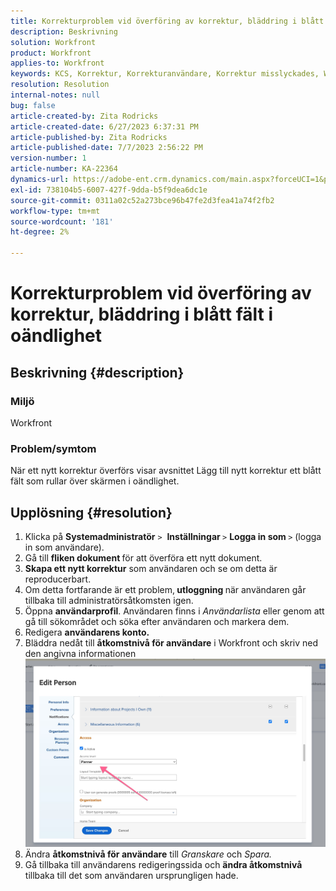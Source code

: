 ```yaml
---
title: Korrekturproblem vid överföring av korrektur, bläddring i blått fält i oändlighet
description: Beskrivning
solution: Workfront
product: Workfront
applies-to: Workfront
keywords: KCS, Korrektur, Korrekturanvändare, Korrektur misslyckades, Workfront
resolution: Resolution
internal-notes: null
bug: false
article-created-by: Zita Rodricks
article-created-date: 6/27/2023 6:37:31 PM
article-published-by: Zita Rodricks
article-published-date: 7/7/2023 2:56:22 PM
version-number: 1
article-number: KA-22364
dynamics-url: https://adobe-ent.crm.dynamics.com/main.aspx?forceUCI=1&pagetype=entityrecord&etn=knowledgearticle&id=7033e4a7-1915-ee11-8f6e-6045bd0061cb
exl-id: 738104b5-6007-427f-9dda-b5f9dea6dc1e
source-git-commit: 0311a02c52a273bce96b47fe2d3fea41a74f2fb2
workflow-type: tm+mt
source-wordcount: '181'
ht-degree: 2%

---
```


# Korrekturproblem vid överföring av korrektur, bläddring i blått fält i oändlighet

## Beskrivning {#description}


### Miljö

Workfront

### Problem/symtom

När ett nytt korrektur överförs visar avsnittet Lägg till nytt korrektur ett blått fält som rullar över skärmen i oändlighet.


## Upplösning {#resolution}


1. Klicka på <b>Systemadministratör</b> `>`  <b>Inställningar </b>`>` <b>Logga in som </b>`>`  (logga in som användare).
2. Gå till <b>fliken dokument </b>för att överföra ett nytt dokument.
3. <b>Skapa ett nytt korrektur</b> som användaren och se om detta är reproducerbart.
4. Om detta fortfarande är ett problem,<b> utloggning </b>när användaren går tillbaka till administratörsåtkomsten igen.
5. Öppna <b>användarprofil</b>. Användaren finns i *Användarlista* eller genom att gå till sökområdet och söka efter användaren och markera dem.
6. Redigera <b>användarens konto.</b>
7. Bläddra nedåt till <b>åtkomstnivå för användare</b> i Workfront och skriv ned den angivna informationen <b>![](assets/793b8303-2615-ee11-8f6e-6045bd0061cb.png)</b>
8. Ändra <b>åtkomstnivå för användare</b> till *Granskare* och *Spara.*
9. Gå tillbaka till användarens redigeringssida och <b>ändra åtkomstnivå</b> tillbaka till det som användaren ursprungligen hade.
